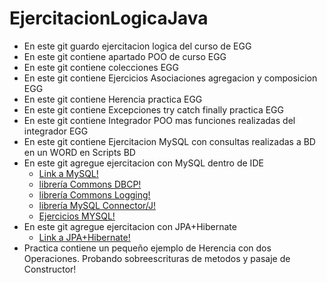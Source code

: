 # EjercitacionLogicaJava
- En este git guardo ejercitacion logica del curso de EGG
- En este git contiene apartado POO de curso EGG
- En este git contiene colecciones EGG
- En este git contiene Ejercicios Asociaciones agregacion y composicion EGG
- En este git contiene Herencia practica EGG
- En este git contiene Excepciones try catch finally practica EGG
- En este git contiene Integrador POO mas funciones realizadas del integrador EGG
- En este git contiene Ejercitacion MySQL con consultas realizadas a BD en un WORD en Scripts BD
- En este git agregue ejercitacion con MySQL dentro de IDE
	- [Link a MySQL!](https://github.com/valenchu/EjercitacionLogicaJava/tree/main/src/Mysql)
	- [librería Commons DBCP!](https://commons.apache.org/proper/commons-dbcp/download_dbcp.cgi)
	- [librería Commons Logging!](https://commons.apache.org/proper/commons-logging/download_logging.cgi)
	- [librería MySQL Connector/J!](https://downloads.mysql.com/archives/c-j/)
	- [Ejercicios MYSQL!](https://github.com/valenchu/EjercitacionLogicaJava/blob/main/src/Mysql/Microsoft%20Word%20-%20Guia%20JDBC.docx.pdf)
- En este git agregue ejercitacion con JPA+Hibernate
	- [Link a JPA+Hibernate!](https://github.com/valenchu/EjercitacionLogicaJava/tree/main/src/JpaHibernate)
- Practica contiene un pequeño ejemplo de Herencia con dos Operaciones. Probando sobreescrituras de metodos y pasaje de Constructor!
